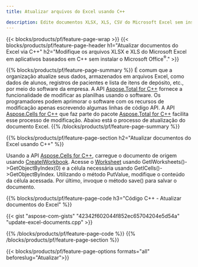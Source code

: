 ```yaml
---
title: Atualizar arquivos do Excel usando C++ 

description: Edite documentos XLSX, XLS, CSV do Microsoft Excel sem instalar o Microsoft Office com aplicativos baseados em C++.
---
```


{{< blocks/products/pf/feature-page-wrap >}}
{{< blocks/products/pf/feature-page-header h1="Atualizar documentos do Excel via C++" h2="Modifique os arquivos XLSX e XLS do Microsoft Excel em aplicativos baseados em C++ sem instalar o Microsoft Office<sup>&reg;</sup>." >}}

{{% blocks/products/pf/feature-page-summary %}}
É comum que a organização atualize seus dados, armazenados em arquivos Excel, como dados de alunos, registros de pacientes e lista de itens de depósito, etc., por meio do software da empresa. A API [Aspose.Total for C++](https://products.aspose.com/total/cpp/) fornece a funcionalidade de modificar as planilhas usando o software. Os programadores podem aprimorar o software com os recursos de modificação apenas escrevendo algumas linhas de código API. A API [Aspose.Cells for C++](https://products.aspose.com/cells/cpp/) que faz parte do pacote [Aspose.Total for C++](https://products.aspose.com/total/cpp/) facilita esse processo de modificação. Abaixo está o processo de atualização do documento Excel.
{{% /blocks/products/pf/feature-page-summary  %}}

{{% blocks/products/pf/feature-page-section  h2="Atualizar documentos do Excel usando C++" %}}

Usando a API [Aspose.Cells for C++](https://products.aspose.com/cells/cpp/), carregue o documento de origem usando [CreateIWorkbook](https://reference.aspose.com/cells/cpp/class/aspose.cells.factory#a93f7282b976d2a001d44198dedaceee8). Acesse o [Worksheet](https://reference.aspose.com/cells/cpp/class/aspose.cells.i_worksheet) usando GetIWorksheets()->GetObjectByIndex(0) e a célula necessária usando GetICells()->GetObjectByIndex. Utilizando o método PutValue, modifique o conteúdo da célula acessada. Por último, invoque o método save() para salvar o documento.

{{% blocks/products/pf/feature-page-code h3="Código C++ - Atualizar documentos do Excel" %}}

{{< gist "aspose-com-gists" "42342f602044f852ec65704204e5d54a" "update-excel-documents.cpp" >}}

{{% /blocks/products/pf/feature-page-code  %}}
{{% /blocks/products/pf/feature-page-section %}}

{{< blocks/products/pf/feature-page-options formats="all" beforeslug="Atualizar">}}